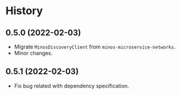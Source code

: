 # History

## 0.5.0 (2022-02-03)

* Migrate `MinosDiscoveryClient` from `minos-microservice-networks`.
* Minor changes.

## 0.5.1 (2022-02-03)

* Fix bug related with dependency specification.
